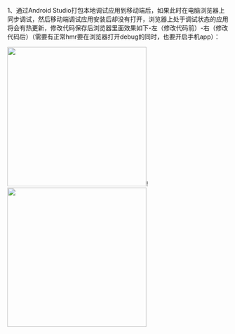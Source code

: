 1、通过Android Studio打包本地调试应用到移动端后，如果此时在电脑浏览器上同步调试，然后移动端调试应用安装后却没有打开，浏览器上处于调试状态的应用将会有热更新，修改代码保存后浏览器里面效果如下-左（修改代码前）-右（修改代码后）（需要有正常hmr要在浏览器打开debug的同时，也要开启手机app）：

<img title="" src="file:///C:/Users/ZZW/Desktop/开发部署/React踩坑之旅/img/2.png" alt="" width="317">!<img title="" src="file:///C:/Users/ZZW/Desktop/开发部署/React踩坑之旅/img/3.png" alt="" width="317">
